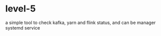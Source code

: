 # level-5

a simple tool to check kafka, yarn and flink status, and can be manager systemd service

